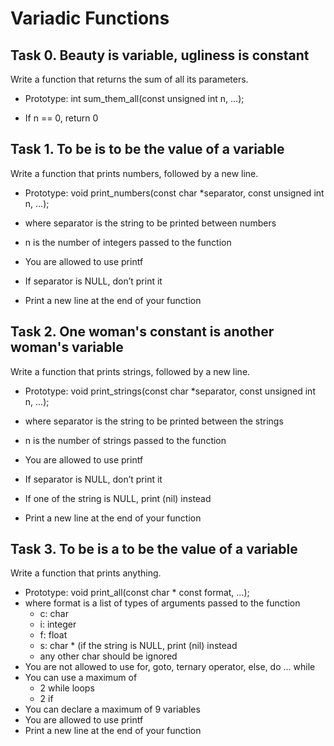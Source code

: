 # Variadic Functions

## Task 0. Beauty is variable, ugliness is constant
Write a function that returns the sum of all its parameters.
+ Prototype: int sum_them_all(const unsigned int n, ...);
- If n == 0, return 0

## Task 1. To be is to be the value of a variable
Write a function that prints numbers, followed by a new line.
+ Prototype: void print_numbers(const char *separator, const unsigned int n, ...);
* where separator is the string to be printed between numbers
- n is the number of integers passed to the function
* You are allowed to use printf
+ If separator is NULL, don’t print it
* Print a new line at the end of your function

## Task 2. One woman's constant is another woman's variable
Write a function that prints strings, followed by a new line.
- Prototype: void print_strings(const char *separator, const unsigned int n, ...);
* where separator is the string to be printed between the strings
+ n is the number of strings passed to the function
- You are allowed to use printf
* If separator is NULL, don’t print it
+ If one of the string is NULL, print (nil) instead
- Print a new line at the end of your function

## Task 3. To be is a to be the value of a variable
Write a function that prints anything.
- Prototype: void print_all(const char * const format, ...);
- where format is a list of types of arguments passed to the function
  - c: char
  - i: integer
  - f: float
  - s: char * (if the string is NULL, print (nil) instead
  - any other char should be ignored
- You are not allowed to use for, goto, ternary operator, else, do ... while
- You can use a maximum of
  - 2 while loops
  - 2 if
- You can declare a maximum of 9 variables
- You are allowed to use printf
- Print a new line at the end of your function
